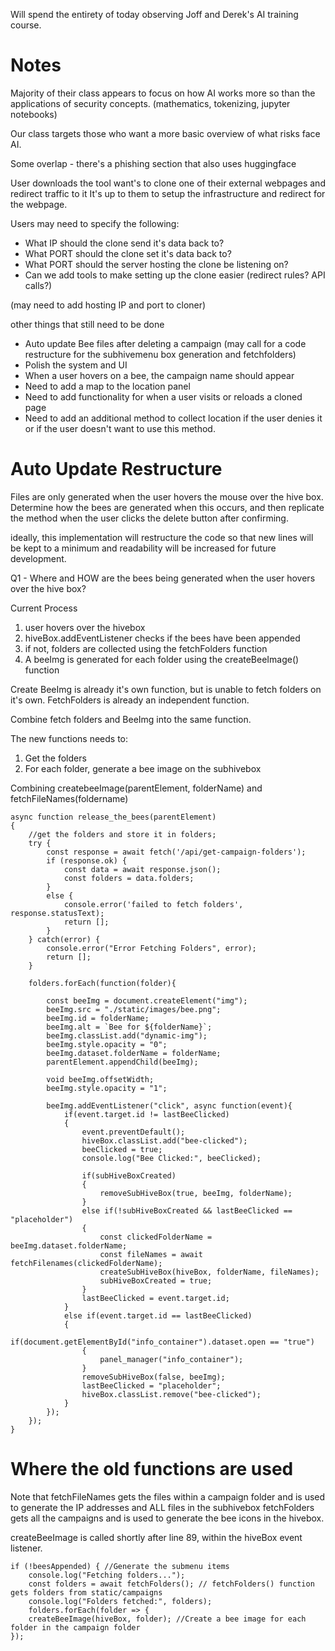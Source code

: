 Will spend the entirety of today observing Joff and Derek's AI training course. 

# Notes

Majority of their class appears to focus on how AI works more so than the applications of security concepts. (mathematics, tokenizing, jupyter notebooks)

Our class targets those who want a more basic overview of what risks face AI. 

Some overlap - there's a phishing section that also uses huggingface 





User downloads the tool
want's to clone one of their external webpages and redirect traffic to it
It's up to them to setup the infrastructure and redirect for the webpage. 

Users may need to specify the following:
- What IP should the clone send it's data back to? 
- What PORT should the clone set it's data back to? 
- What PORT should the server hosting the clone be listening on? 
- Can we add tools to make setting up the clone easier (redirect rules? API calls?)

(may need to add hosting IP and port to cloner)

other things that still need to be done 
- Auto update Bee files after deleting a campaign (may call for a code restructure for the subhivemenu box generation and fetchfolders)
- Polish the system and UI 
- When a user hovers on a bee, the campaign name should appear
- Need to add a map to the location panel 
- Need to add functionality for when a user visits or reloads a cloned page 
- Need to add an additional method to collect location if the user denies it or if the user doesn't want to use this method. 

# Auto Update Restructure 

Files are only generated when the user hovers the mouse over the hive box. Determine how the bees are generated when this occurs, and then replicate the method when the user clicks the delete button after confirming. 

ideally, this implementation will restructure the code so that new lines will be kept to a minimum and readability will be increased for future development. 

Q1 - Where and HOW are the bees being generated when the user hovers over the hive box? 

Current Process 
1. user hovers over the hivebox
2. hiveBox.addEventListener checks if the bees have been appended
3. if not, folders are collected using the fetchFolders function 
4. A beeImg is generated for each folder using the createBeeImage() function 

Create BeeImg is already it's own function, but is unable to fetch folders on it's own. 
FetchFolders is already an independent function.

Combine fetch folders and BeeImg into the same function.

The new functions needs to:
1. Get the folders
2. For each folder, generate a bee image on the subhivebox

Combining createbeeImage(parentElement, folderName) and fetchFileNames(foldername)
```JS
async function release_the_bees(parentElement)
{
	//get the folders and store it in folders;
	try {
		const response = await fetch('/api/get-campaign-folders');
		if (response.ok) {
			const data = await response.json();
			const folders = data.folders;
		}
		else {
			console.error('failed to fetch folders', response.statusText);
			return [];
		}
	} catch(error) {
		console.error("Error Fetching Folders", error);
		return [];
	}

	folders.forEach(function(folder){
		
		const beeImg = document.createElement("img");
		beeImg.src = "./static/images/bee.png";
		beeImg.id = folderName;
		beeImg.alt = `Bee for ${folderName}`;
		beeImg.classList.add("dynamic-img");
		beeImg.style.opacity = "0";
		beeImg.dataset.folderName = folderName; 
		parentElement.appendChild(beeImg);

		void beeImg.offsetWidth;
		beeImg.style.opacity = "1";
		
		beeImg.addEventListener("click", async function(event){
			if(event.target.id != lastBeeClicked)
			{
				event.preventDefault();
				hiveBox.classList.add("bee-clicked");
				beeClicked = true;
				console.log("Bee Clicked:", beeClicked);

				if(subHiveBoxCreated)
				{
					removeSubHiveBox(true, beeImg, folderName);
				}
				else if(!subHiveBoxCreated && lastBeeClicked == "placeholder")
				{
					const clickedFolderName = beeImg.dataset.folderName;
					const fileNames = await fetchFilenames(clickedFolderName);
					createSubHiveBox(hiveBox, folderName, fileNames);
					subHiveBoxCreated = true;
				}
				lastBeeClicked = event.target.id;
			}
			else if(event.target.id == lastBeeClicked)
			{
				if(document.getElementById("info_container").dataset.open == "true")
				{
					panel_manager("info_container");
				}
				removeSubHiveBox(false, beeImg);
				lastBeeClicked = "placeholder";
				hiveBox.classList.remove("bee-clicked");
			}
		});
	});
}
```

# Where the old functions are used

Note that fetchFileNames gets the files within a campaign folder and is used to generate the IP addresses  and ALL files in the subhivebox
fetchFolders gets all the campaigns and is used to generate the bee icons in the hivebox.  


createBeeImage is called shortly after line 89, within the hiveBox event listener. 

```JS
if (!beesAppended) { //Generate the submenu items
	console.log("Fetching folders...");
	const folders = await fetchFolders(); // fetchFolders() function gets folders from static/campaigns
	console.log("Folders fetched:", folders);
	folders.forEach(folder => {
	createBeeImage(hiveBox, folder); //Create a bee image for each folder in the campaign folder
});
```

